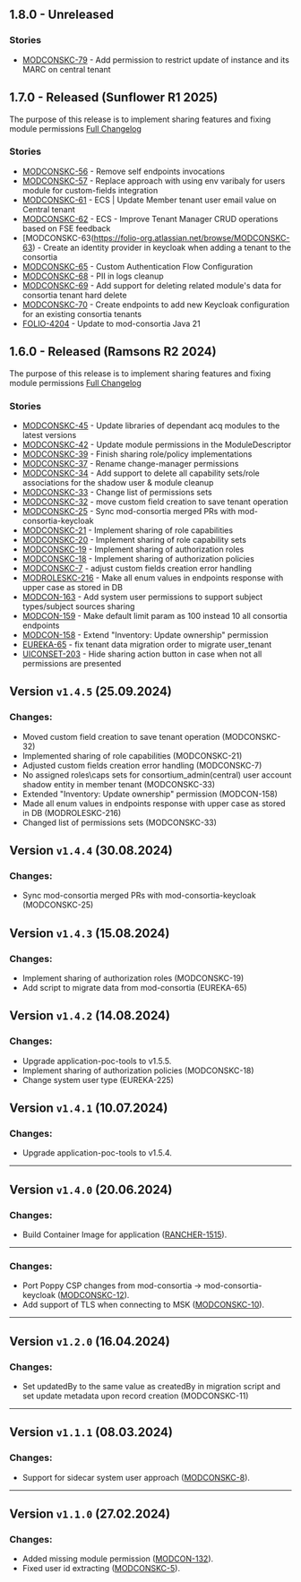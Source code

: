 ## 1.8.0 - Unreleased

### Stories
* [MODCONSKC-79](https://folio-org.atlassian.net/browse/MODCONSKC-79) - Add permission to restrict update of instance and its MARC on central tenant


## 1.7.0 - Released (Sunflower R1 2025)
The purpose of this release is to implement sharing features and fixing module permissions
[Full Changelog](https://github.com/folio-org/mod-consortia/compare/v1.6.0...v1.7.0)

### Stories
* [MODCONSKC-56](https://folio-org.atlassian.net/browse/MODCONSKC-56) - Remove self endpoints invocations
* [MODCONSKC-57](https://folio-org.atlassian.net/browse/MODCONSKC-57) - Replace approach with using env varibaly for users module for custom-fields integration
* [MODCONSKC-61](https://folio-org.atlassian.net/browse/MODCONSKC-61) - ECS | Update Member tenant user email value on Central tenant
* [MODCONSKC-62](https://folio-org.atlassian.net/browse/MODCONSKC-62) - ECS - Improve Tenant Manager CRUD operations based on FSE feedback
* [MODCONSKC-63(https://folio-org.atlassian.net/browse/MODCONSKC-63) - Create an identity provider in keycloak when adding a tenant to the consortia
* [MODCONSKC-65](https://folio-org.atlassian.net/browse/MODCONSKC-65) - Custom Authentication Flow Configuration
* [MODCONSKC-68](https://folio-org.atlassian.net/browse/MODCONSKC-68) - PII in logs cleanup
* [MODCONSKC-69](https://folio-org.atlassian.net/browse/MODCONSKC-69) - Add support for deleting related module's data for consortia tenant hard delete
* [MODCONSKC-70](https://folio-org.atlassian.net/browse/MODCONSKC-70) - Create endpoints to add new Keycloak configuration for an existing consortia tenants
* [FOLIO-4204](https://folio-org.atlassian.net/browse/FOLIO-4204) - Update to mod-consortia Java 21


## 1.6.0 - Released (Ramsons R2 2024)
The purpose of this release is to implement sharing features and fixing module permissions
[Full Changelog](https://github.com/folio-org/mod-consortia/compare/v1.1.0...v1.2.0)

### Stories
* [MODCONSKC-45](https://folio-org.atlassian.net/browse/MODCONSKC-45) - Update libraries of dependant acq modules to the latest versions
* [MODCONSKC-42](https://folio-org.atlassian.net/browse/MODCONSKC-42) - Update module permissions in the ModuleDescriptor
* [MODCONSKC-39](https://folio-org.atlassian.net/browse/MODCONSKC-39) - Finish sharing role/policy implementations
* [MODCONSKC-37](https://folio-org.atlassian.net/browse/MODCONSKC-39) - Rename change-manager permissions
* [MODCONSKC-34](https://folio-org.atlassian.net/browse/MODCONSKC-34) - Add support to delete all capability sets/role associations for the shadow user & module cleanup
* [MODCONSKC-33](https://folio-org.atlassian.net/browse/MODCONSKC-33) - Change list of permissions sets
* [MODCONSKC-32](https://folio-org.atlassian.net/browse/MODCONSKC-32) - move custom field creation to save tenant operation
* [MODCONSKC-25](https://folio-org.atlassian.net/browse/MODCONSKC-25) - Sync mod-consortia merged PRs with mod-consortia-keycloak
* [MODCONSKC-21](https://folio-org.atlassian.net/browse/MODCONSKC-21) - Implement sharing of role capabilities
* [MODCONSKC-20](https://folio-org.atlassian.net/browse/MODCONSKC-20) - Implement sharing of role capability sets
* [MODCONSKC-19](https://folio-org.atlassian.net/browse/MODCONSKC-19) - Implement sharing of authorization roles
* [MODCONSKC-18](https://folio-org.atlassian.net/browse/MODCONSKC-18) - Implement sharing of authorization policies
* [MODCONSKC-7](https://folio-org.atlassian.net/browse/MODCONSKC-7) - adjust custom fields creation error handling
* [MODROLESKC-216](https://folio-org.atlassian.net/browse/MODROLESKC-216) - Make all enum values in endpoints response with upper case as stored in DB
* [MODCON-163](https://folio-org.atlassian.net/browse/MODCON-163) - Add system user permissions to support subject types/subject sources sharing
* [MODCON-159](https://folio-org.atlassian.net/browse/MODCON-159) - Make default limit param as 100 instead 10 all consortia endpoints
* [MODCON-158](https://folio-org.atlassian.net/browse/MODCON-158) - Extend "Inventory: Update ownership" permission
* [EUREKA-65](https://folio-org.atlassian.net/browse/EUREKA-65) - fix tenant data migration order to migrate user_tenant
* [UICONSET-203](https://folio-org.atlassian.net/browse/UICONSET-203) - Hide sharing action button in case when not all permissions are presented


## Version `v1.4.5` (25.09.2024)
### Changes:
* Moved custom field creation to save tenant operation (MODCONSKC-32)
* Implemented sharing of role capabilities (MODCONSKC-21)
* Adjusted custom fields creation error handling (MODCONSKC-7)
* No assigned roles\caps sets for consortium_admin(central) user account shadow entity in member tenant (MODCONSKC-33)
* Extended "Inventory: Update ownership" permission (MODCON-158)
* Made all enum values in endpoints response with upper case as stored in DB (MODROLESKC-216)
* Changed list of permissions sets (MODCONSKC-33)

## Version `v1.4.4` (30.08.2024)
### Changes:
* Sync mod-consortia merged PRs with mod-consortia-keycloak (MODCONSKC-25)

## Version `v1.4.3` (15.08.2024)
### Changes:
* Implement sharing of authorization roles (MODCONSKC-19)
* Аdd script to migrate data from mod-consortia (EUREKA-65)

## Version `v1.4.2` (14.08.2024)
### Changes:
* Upgrade application-poc-tools to v1.5.5.
* Implement sharing of authorization policies (MODCONSKC-18)
* Change system user type (EUREKA-225)

## Version `v1.4.1` (10.07.2024)
### Changes:
* Upgrade application-poc-tools to v1.5.4.

---
## Version `v1.4.0` (20.06.2024)
### Changes:
* Build Container Image for application ([RANCHER-1515](https://folio-org.atlassian.net/browse/RANCHER-1515)).

---
### Changes:
* Port Poppy CSP changes from mod-consortia -> mod-consortia-keycloak ([MODCONSKC-12](https://folio-org.atlassian.net/browse/MODCONSKC-12)).
* Add support of TLS when connecting to MSK ([MODCONSKC-10](https://folio-org.atlassian.net/browse/MODCONSKC-10)).

---
## Version `v1.2.0` (16.04.2024)
### Changes:
* Set updatedBy to the same value as createdBy in migration script and set update metadata upon record creation (MODCONSKC-11)

---
## Version `v1.1.1` (08.03.2024)
### Changes:
* Support for sidecar system user approach ([MODCONSKC-8](https://folio-org.atlassian.net/browse/MODCONSKC-8)).

---
## Version `v1.1.0` (27.02.2024)
### Changes:
* Added missing module permission ([MODCON-132](https://folio-org.atlassian.net/browse/MODCON-132)).
* Fixed user id extracting ([MODCONSKC-5](https://folio-org.atlassian.net/browse/MODCONSKC-5)).
